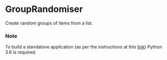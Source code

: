 # GroupRandomiser
Create random groups of items from a list.

### Note
To build a standalone application (as per the instructions at this [link](https://github.com/mherrmann/fbs-tutorial)) Python 3.6 is required.